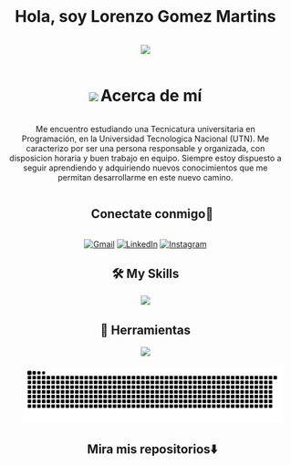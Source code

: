 <div id="user-content-toc">
  <ul align="center">
    <summary><h1 style="display: inline-block">Hola, soy Lorenzo Gomez Martins</h1></summary>
<p align="center">
  <a href="https://github.com/DenverCoder1/readme-typing-svg"><img src="https://readme-typing-svg.herokuapp.com?font=Time+New+Roman&color=%23C8BE25&size=25&center=true&vCenter=true&width=600&height=100&lines=Programmer;Estudiante+de+Tecnicatura+en+Programacion;Always+learning"></a>
</p>
<picture><img src = "https://github.com/7oSkaaa/7oSkaaa/blob/main/Images/about_me.gif?raw=true" width = 100px></picture>
<h1 style="display: inline-block">Acerca de mí</h1>


Me encuentro estudiando una Tecnicatura universitaria en Programación, en la Universidad Tecnologica Nacional (UTN). Me caracterizo por ser una persona responsable y organizada, con disposicion horaria y buen trabajo en equipo. Siempre estoy dispuesto a seguir aprendiendo y adquiriendo nuevos conocimientos que me permitan desarrollarme en este nuevo camino.
<br />


<div id="user-content-toc">
  <ul align="center">
    <summary><h2 style="display: inline-block">Conectate conmigo🤝</h2></summary>
  </ul>
</división>
	<!--icons and links-->
<p align="center">
	<a href="lorenzogomezmartins@gmail.com"><img img src="https://img.shields.io/badge/gmail-%23EA4335.svg?style=plastic&logo=gmail&logoColor=white" alt="Gmail"/></a>
	<a href="https://www.linkedin.com/in/lorenzo-gomez-ab942b299/"><img src="https://img.shields.io/badge/linkedin-%230A66C2.svg?style=plastic&logo=linkedin&logoColor=white" alt="LinkedIn"/></a>
	<a href="https://www.instagram.com/logomezm/"><img src="https://img.shields.io/badge/instagram-%23E4405F.svg?style=plastic&logo=instagram&logoColor=white" alt="Instagram"/></a>
</pag>

## 🛠️ My Skills
<p align="center">
  <a href="https://skillicons.dev">
    <img src="https://skillicons.dev/icons?i=,github,java,python,git,html,css, MySQL" />
  </a>

 ## 🦾 Herramientas
<p align="center">
  <a href="https://skillicons.dev">
    <img src="https://skillicons.dev/icons?i=NetBeans,vscode" />
  </a>
</p>
</p>

<ul align="center"> 
<img src = "https://github.com/7oSkaaa/7oSkaaa/blob/output/github-contribution-grid-snake.svg?" alt = "Snake Game"/>
<h2 style="display: inline-block">Mira mis repositorios⬇️</h2>  
</ul>
